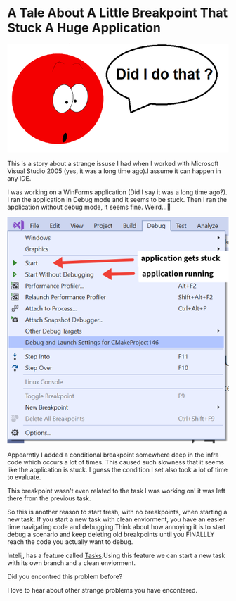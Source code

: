 # A Tale About A Little Breakpoint That Stuck A Huge Application

![suprised breakpoint](suprisied_brakpoint\breakpoint_talking_bubble.png)

This is a story about a strange issuse I had when I worked with Microsoft Visual Studio 2005 (yes, it was a long time ago).I assume it can happen in any IDE.

I was working on a WinForms application (Did I say it was a long time ago?). I ran the application in Debug mode and it seems to be stuck. Then I ran the application without debug mode, it seems fine. Weird...🤔

![visual studio run vs debug menu](images\vs_run_debug_menu.png)

Appearntly I added a conditional breakpoint somewhere deep in the infra code which occurs a lot of times. This caused such slowness that it seems like the application is stuck. I guess the condition I set also took a lot of time to evaluate. 

This breakpoint wasn't even related to the task I was working on! it was left  there from the previous task.

So this is another reason to start fresh, with no breakpoints, when starting a new task. If you start a new task with clean enviorment, you have an easier time navigating code and debugging.Think about how annoying it is to start debug a scenario and keep deleting old breakpoints until you FINALLLY reach the code you actually want to debug. 

Intelij, has a feature called [Tasks](https://www.jetbrains.com/help/idea/managing-tasks-and-context.html#work-with-context.using).Using this feature we can start a new task with its own branch and a clean enviorment.

Did you encontred this problem before? 

I love to hear about other strange problems you have encontered.